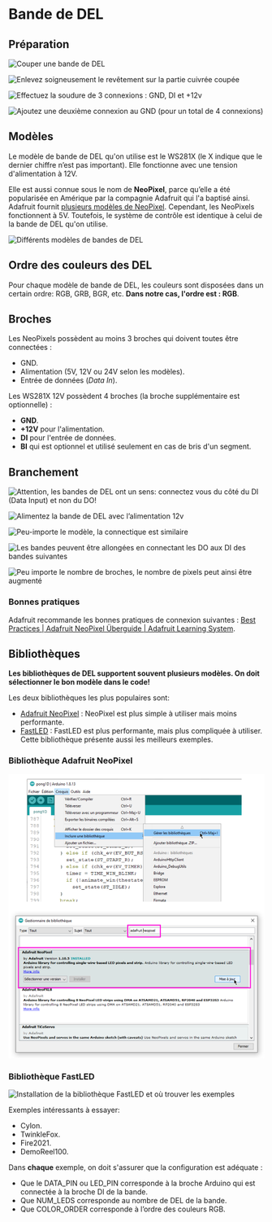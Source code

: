 # Bande de DEL

## Préparation

![Couper une bande de DEL](./Diapositive1.SVG)

![Enlevez soigneusement le revêtement sur la partie cuivrée coupée](./Diapositive2.SVG)

![Effectuez la soudure de 3 connexions : GND, DI et +12v](./Diapositive3.SVG)

![Ajoutez une deuxième connexion au GND (pour un total de 4 connexions)](./Diapositive4.SVG)

## Modèles

Le modèle de bande de DEL qu'on utilise est le WS281X (le X indique que le dernier chiffre n’est pas important). Elle fonctionne avec une tension d'alimentation à 12V.

Elle est aussi connue sous le nom de **NeoPixel**, parce qu’elle a été popularisée en Amérique par la compagnie Adafruit qui l'a baptisé ainsi. Adafruit fournit [plusieurs modèles de NeoPixel](https://www.adafruit.com/category/168). Cependant, les NeoPixels fonctionnent à 5V. Toutefois, le système de contrôle est identique à celui de la bande de DEL qu'on utilise. 

![Différents modèles de bandes de DEL](./bande_del_modeles.svg)


## Ordre des couleurs des DEL

Pour chaque modèle de bande de DEL, les couleurs sont disposées dans un certain ordre: RGB, GRB, BGR, etc. **Dans notre cas, l'ordre est : RGB**.

## Broches

Les NeoPixels possèdent au moins 3 broches qui doivent toutes être connectées :
* GND.
* Alimentation (5V, 12V ou 24V selon les modèles).
* Entrée de données (*Data In*).

Les WS281X 12V possèdent 4 broches (la broche supplémentaire est optionnelle) :
* **GND**.
* **+12V** pour l'alimentation.
* **DI** pour l'entrée de données.
* **BI** qui est optionnel et utilisé seulement en cas de bris d'un segment.

## Branchement

![Attention, les bandes de DEL ont un sens: connectez vous du côté du DI (Data Input) et non du DO!](./bande_del_sens.svg)

![Alimentez la bande de DEL avec l’alimentation 12v](./Diapositive5.SVG)

![Peu-importe le modèle, la connectique est similaire](./bande_del_connectique.svg)

![Les bandes peuvent être allongées en connectant les DO aux DI des bandes suivantes](./bande_del_extension_schema.svg)

![Peu importe le nombre de broches, le nombre de pixels peut ainsi être augmenté](./bande_del_extension.svg)

### Bonnes pratiques

Adafruit recommande les bonnes pratiques de connexion suivantes : [Best Practices | Adafruit NeoPixel Überguide | Adafruit Learning System](https://learn.adafruit.com/adafruit-neopixel-uberguide/best-practices).

## Bibliothèques

**Les bibliothèques de DEL supportent souvent plusieurs modèles. On doit sélectionner le bon modèle dans le code!** 

Les deux bibliothèques les plus populaires sont:
* [Adafruit NeoPixel](https://learn.adafruit.com/adafruit-neopixel-uberguide/the-magic-of-neopixels) : NeoPixel est plus simple à utiliser mais moins performante.
* [FastLED](https://github.com/FastLED/FastLED) : FastLED est plus performante, mais plus compliquée à utiliser. Cette bibliothèque présente aussi les meilleurs exemples.

### Bibliothèque Adafruit NeoPixel

![Installation de la bibliothèque Adafruit NeoPixel](./arduino_bibliotheque_installation_neopixel.svg)

### Bibliothèque FastLED

![Installation de la bibliothèque FastLED et où trouver les exemples](./Diapositive6.SVG)

Exemples intéressants à essayer:
* Cylon.
* TwinkleFox.
* Fire2021.
* DemoReel100.

Dans **chaque** exemple, on doit s'assurer que la configuration est adéquate : 
* Que le DATA_PIN ou LED_PIN corresponde à la broche Arduino qui est connectée à la broche DI de la bande.
* Que NUM_LEDS corresponde au nombre de DEL de la bande.
* Que COLOR_ORDER corresponde à l’ordre des couleurs RGB.



